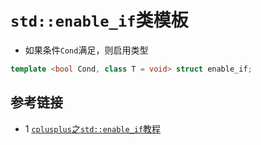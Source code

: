 # `std::enable_if`类模板
* 如果条件`Cond`满足，则启用类型
```c++
template <bool Cond, class T = void> struct enable_if;
```
## 

## 参考链接
* 1 [`cplusplus`之`std::enable_if`教程](https://cplusplus.com/reference/type_traits/enable_if/)